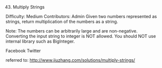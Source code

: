 43. Multiply Strings   

Difficulty: Medium
Contributors: Admin
Given two numbers represented as strings, return multiplication of the numbers as a string.

Note:
The numbers can be arbitrarily large and are non-negative.
Converting the input string to integer is NOT allowed.
You should NOT use internal library such as BigInteger.

Facebook Twitter

referred to: http://www.jiuzhang.com/solutions/multiply-strings/
